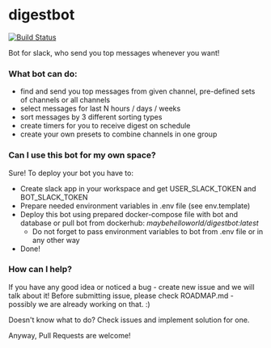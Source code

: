 # digestbot
[![Build Status](https://travis-ci.com/maybe-hello-world/digestbot.svg?branch=develop)](https://travis-ci.com/maybe-hello-world/digestbot)

Bot for slack, who send you top messages whenever you want!

### What bot can do:
* find and send you top messages from given channel, pre-defined sets of channels or all channels
* select messages for last N hours / days / weeks
* sort messages by 3 different sorting types
* create timers for you to receive digest on schedule
* create your own presets to combine channels in one group


### Can I use this bot for my own space?
Sure! To deploy your bot you have to:
* Create slack app in your workspace and get USER_SLACK_TOKEN and BOT_SLACK_TOKEN
* Prepare needed environment variables in .env file (see env.template)
* Deploy this bot using prepared docker-compose file with bot and database or pull bot from dockerhub:
_maybehelloworld/digestbot:latest_
    * Do not forget to pass environment variables to bot from .env file or in any other way
* Done!


### How can I help?

If you have any good idea or noticed a bug - create new issue and we will talk about it!
Before submitting issue, please check ROADMAP.md - possibly we are already working on that. :)

Doesn't know what to do? Check issues and implement solution for one.

Anyway, Pull Requests are welcome!
